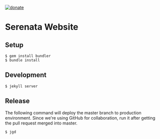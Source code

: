 [![donate](https://img.shields.io/badge/donate-apoia.se-red.svg)](https://apoia.se/serenata)
# Serenata Website

## Setup

```console
$ gem install bundler
$ bundle install
```

## Development

```console
$ jekyll server
```

## Release

The following command will deploy the master branch to production environment. Since we're using GitHub for collaboration, run it after getting the pull request merged into master.

```console
$ jgd
```
